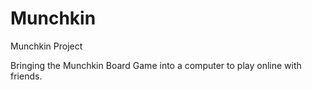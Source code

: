 # Munchkin
Munchkin Project

Bringing the Munchkin Board Game into a computer to play online with friends. 
